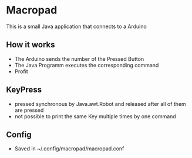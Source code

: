 # Macropad 
This is a small Java application that connects to a Arduino
## How it works 
- The Arduino sends the number of the Pressed Button
- The Java Programm executes the corresponding command
- Profit 
## KeyPress
- pressed synchronous by Java.awt.Robot and released after all of them are pressed 
- not possible to print the same Key multiple times by one command
## Config
- Saved in ~/.config/macropad/macropad.conf
